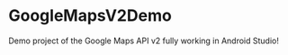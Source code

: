 GoogleMapsV2Demo
================

Demo project of the Google Maps API v2 fully working in Android Studio!
